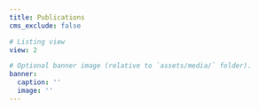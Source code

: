 ```yaml
---
title: Publications
cms_exclude: false

# Listing view
view: 2

# Optional banner image (relative to `assets/media/` folder).
banner:
  caption: ''
  image: ''
---
```

